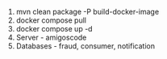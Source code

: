 1. mvn clean package -P build-docker-image
2. docker compose pull
3. docker compose up -d
4. Server - amigoscode
5. Databases - fraud, consumer, notification
